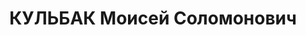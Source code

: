 ---
title: КУЛЬБАК Моисей Соломонович
description: 'Род. в 1890, г. Сморгонь, еврей, обр.: среднее. Проживал: Минск, 2-й
  Оконный пер. 4б, кв. 1. Писатель, Союз писателей БССР

  Арестован 11.09.1937. Обв. по ст. 63-1, 70, 76 УК БССР - член к/р троцкистско-тер.орг.,
  связь с польскими разведорганами. Приговор: ВК ВС СССР, 28.10.1938 – ВМН с конфискацией
  имущества. Расстрелян 29.10.1937, Минск.

  Реабилитирован ВК ВС СССР 15.12.1956'
---